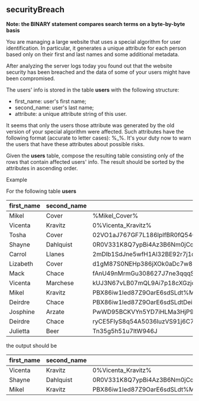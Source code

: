## securityBreach

**Note: the BINARY statement compares search terms on a byte-by-byte basis**

You are managing a large website that uses a special algorithm for user identification. In particular, it generates a unique attribute for each person based only on their first and last names and some additional metadata.

After analyzing the server logs today you found out that the website security has been breached and the data of some of your users might have been compromised.

The users' info is stored in the table **users** with the following structure:

- first_name: user's first name;
- second_name: user's last name;
- attribute: a unique attribute string of this user.

It seems that only the users those attribute was generated by the old version of your special algorithm were affected. Such attributes have the following format (accurate to letter cases): <one or more arbitrary character>%<first name>\_<last name>%<zero or more arbitrary characters>. It's your duty now to warn the users that have these attributes about possible risks.

Given the **users** table, compose the resulting table consisting only of the rows that contain affected users' info. The result should be sorted by the attributes in ascending order.

Example

For the following table **users**

| first_name | second_name | attribute |
|---|---|---|
| Mikel | Cover | %Mikel_Cover% |
| Vicenta | Kravitz | 0%Vicenta_Kravitz% |
| Tosha | Cover | 02VO1aJ767GF7L186lpIfBR0fQ5406Q02YcpG42LDF4Bv26 |
| Shayne | Dahlquist | 0R0V331K8Q7ypBi4Az3B6Nm0jCqUk%Shayne_Dahlquist%46E3O0u7t7 |
| Carrol | Llanes | 2mDIb1SdJne5wfH1Al32BE92r7j1d60PJ263b2vyPn3zxQ2P7sVOM26J11UT6W0Np |
| Lizabeth | Cover | d1gM87S0NEHp386jXOk0aDc7w8bx4u8q7D82ff2Z4YT43iLyZ39xYbEDXMk |
| Mack | Chace | fAnU49nMrmGu308627J7ne3qqqSPJDnq6dwW607lahNB5DinTR2Rkp549G7 |
| Vicenta | Marchese | kUJ3N67vLB07mQL9Ai7p18cXGzjdT32r8283ZQi |
| Mikel | Kravitz | PBX86iw1Ied87Z9OarE6sdSLdt%Mikel_Kravitz%W73XOY9YaOgi060r2x12D2EmD7 |
| Deirdre | Chace | PBX86iw1Ied87Z9OarE6sdSLdtDeirdrelChaceW73XOY9YaOgi060r2x12D2EmD7 |
| Josphine | Arzate | PwWD95BCKVYn5YD7iHLMa3HjP9tH%josphine_arzate%d2hNHNd3RpqfUREN47 |
| Deirdre | Chace | ryCE5FIyS8q54A5036luzVS91j6C7P76E9X0O58htzgthuX24LG%DEirdre_Chace% |
| Julietta | Beer | Tn35g5h51u7ltW946J |

the output should be

| first_name | second_name | attribute |
|---|---|---|
| Vicenta | Kravitz | 0%Vicenta_Kravitz% |
| Shayne | Dahlquist | 0R0V331K8Q7ypBi4Az3B6Nm0jCqUk%Shayne_Dahlquist%46E3O0u7t7 |
| Mikel | Kravitz | PBX86iw1Ied87Z9OarE6sdSLdt%Mikel_Kravitz%W73XOY9YaOgi060r2x12D2EmD7 |
